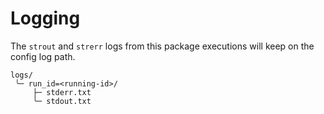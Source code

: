 # Logging

The `strout` and `strerr` logs from this package executions will keep on the
config log path.

```text
logs/
 ╰─ run_id=<running-id>/
     ├─ stderr.txt
     ╰─ stdout.txt
```
